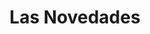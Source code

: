 ---
title: "Las Novedades"
url: /caracas/las-novedades-transversal-1-de-el-paraiso/
shop: libros
---